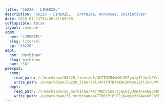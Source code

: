 ```yaml
---
title: "56220 - LIMERZEL"
description: "56220 - LIMERZEL | Entraide, Annonces, Initiatives"
date: 2020-01-11T14:09:21+09:00
collapsible: false
layout: commune
comm:
  nom: "LIMERZEL"
  slug: limerzel
  cp: "56220"
dept:
  nom: "Morbihan"
  slug: morbihan
  num: "56"
peerpad:
  comm:
    read_path: /r/markdown/56220_limerzel/4XTTM7B4mKHt2MFyoigTtJotUPVrZ3Tb5W37oVw6NnPJWvA7g
    write_path: /w/markdown/56220_limerzel/4XTTM7B4mKHt2MFyoigTtJotUPVrZ3Tb5W37oVw6NnPJWvA7g-K3TgV3eJQroA8cWCfN5g8BXuabx987mUfrybKWcWeMkZHF874EHe7AWyfB6tahNMwJjUQL81ZssEq8U5iqBbwhjadF6MtnXu44QJG2s9Tr4iGxL8eWYE8zjnhpgJoXPZjzkBHbVY
  dept:
    read_path: /r/markdown/56_morbihan/4XTTMBhPi6SF1jGwmjy3XBA4sK6EbYDun44EYwF3irZ7aBa5U
    write_path: /w/markdown/56_morbihan/4XTTMBhPi6SF1jGwmjy3XBA4sK6EbYDun44EYwF3irZ7aBa5U-K3TgV3HyhWtqSpmJ2GGLPRtHigVTcxkFRVLMX5R66UyRAN55PNUQgmTNwaDuJmWps9EVWQzncDySYbA7Pg7qEdRXsayrZysPHK4HeKM3FG1U8vQvyUvaDoFo4L4Z8coFC71q4zES
---
```


